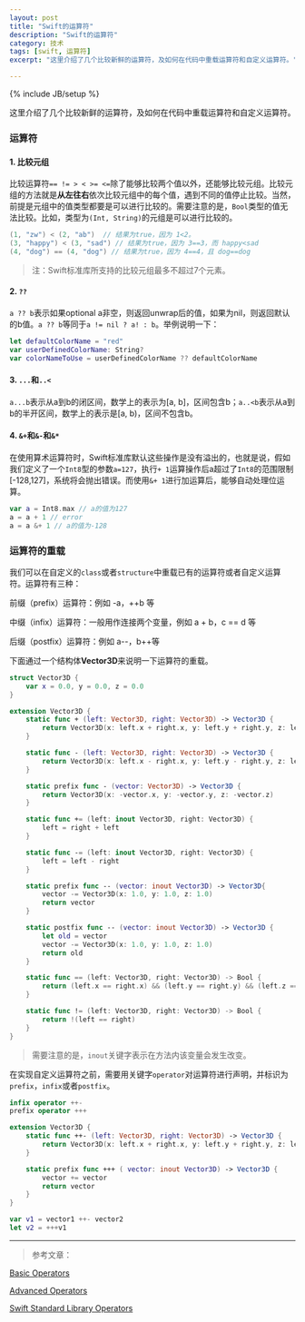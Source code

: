 ```yaml
---
layout: post
title: "Swift的运算符"
description: "Swift的运算符"
category: 技术
tags: [swift, 运算符]
excerpt: "这里介绍了几个比较新鲜的运算符，及如何在代码中重载运算符和自定义运算符。"

---
```

{% include JB/setup %}

这里介绍了几个比较新鲜的运算符，及如何在代码中重载运算符和自定义运算符。

### 运算符

#### 1. 比较元组

比较运算符`== != > < >= <=`除了能够比较两个值以外，还能够比较元组。比较元组的方法就是**从左往右**依次比较元组中的每个值，遇到不同的值停止比较。当然，前提是元组中的值类型都要是可以进行比较的。需要注意的是，`Bool`类型的值无法比较。比如，类型为`(Int, String)`的元组是可以进行比较的。

```swift
(1, "zw") < (2, "ab")  // 结果为true，因为 1<2。
(3, "happy") < (3, "sad") // 结果为true，因为 3==3，而 happy<sad
(4, "dog") == (4, "dog") // 结果为true，因为 4==4，且 dog==dog
```

> 注：Swift标准库所支持的比较元组最多不超过7个元素。

#### 2. `??`

`a ?? b`表示如果optional a非空，则返回unwrap后的值，如果为nil，则返回默认的b值。`a ?? b`等同于`a != nil ? a! : b`。举例说明一下：

```swift
let defaultColorName = "red"
var userDefinedColorName: String?
var colorNameToUse = userDefinedColorName ?? defaultColorName
```

#### 3. `...`和`..<`

`a...b`表示从a到b的闭区间，数学上的表示为[a, b]，区间包含b；`a..<b`表示从a到b的半开区间，数学上的表示是[a, b)，区间不包含b。

#### 4. `&+`和`&-`和`&*`

在使用算术运算符时，Swift标准库默认这些操作是没有溢出的，也就是说，假如我们定义了一个`Int8`型的参数`a=127`，执行`+ 1`运算操作后a超过了`Int8`的范围限制[-128,127]，系统将会抛出错误。而使用`&+ 1`进行加运算后，能够自动处理位运算。

```swift
var a = Int8.max // a的值为127
a = a + 1 // error
a = a &+ 1 // a的值为-128
```

### 运算符的重载

我们可以在自定义的`class`或者`structure`中重载已有的运算符或者自定义运算符。运算符有三种：

前缀（prefix）运算符：例如 -a，++b 等

中缀（infix）运算符：一般用作连接两个变量，例如 a + b，c == d 等

后缀（postfix）运算符：例如 a--，b++等

下面通过一个结构体**Vector3D**来说明一下运算符的重载。

```swift
struct Vector3D {
    var x = 0.0, y = 0.0, z = 0.0
}

extension Vector3D {
    static func + (left: Vector3D, right: Vector3D) -> Vector3D {
        return Vector3D(x: left.x + right.x, y: left.y + right.y, z: left.z + right.z)
    }

    static func - (left: Vector3D, right: Vector3D) -> Vector3D {
        return Vector3D(x: left.x - right.x, y: left.y - right.y, z: left.z - right.z)
    }

    static prefix func - (vector: Vector3D) -> Vector3D {
        return Vector3D(x: -vector.x, y: -vector.y, z: -vector.z)
    }

    static func += (left: inout Vector3D, right: Vector3D) {
        left = right + left
    }

    static func -= (left: inout Vector3D, right: Vector3D) {
        left = left - right
    }

    static prefix func -- (vector: inout Vector3D) -> Vector3D{
        vector -= Vector3D(x: 1.0, y: 1.0, z: 1.0)
        return vector
    }

    static postfix func -- (vector: inout Vector3D) -> Vector3D {
        let old = vector
        vector -= Vector3D(x: 1.0, y: 1.0, z: 1.0)
        return old
    }

    static func == (left: Vector3D, right: Vector3D) -> Bool {
        return (left.x == right.x) && (left.y == right.y) && (left.z == right.z)
    }

    static func != (left: Vector3D, right: Vector3D) -> Bool {
        return !(left == right)
    }
}
```

> 需要注意的是，`inout`关键字表示在方法内该变量会发生改变。

在实现自定义运算符之前，需要用关键字`operator`对运算符进行声明，并标识为`prefix`，`infix`或者`postfix`。

```swift
infix operator ++-
prefix operator +++

extension Vector3D {
    static func ++- (left: Vector3D, right: Vector3D) -> Vector3D {
        return Vector3D(x: left.x + right.x, y: left.y + right.y, z: left.z - right.z)
    }

    static prefix func +++ ( vector: inout Vector3D) -> Vector3D {
        vector += vector
        return vector
    }
}

var v1 = vector1 ++- vector2
let v2 = +++v1
```
-----

> 参考文章：

[Basic Operators](https://developer.apple.com/library/prerelease/content/documentation/Swift/Conceptual/Swift_Programming_Language/BasicOperators.html)

[Advanced Operators](https://developer.apple.com/library/prerelease/content/documentation/Swift/Conceptual/Swift_Programming_Language/AdvancedOperators.html)

[Swift Standard Library Operators](https://developer.apple.com/reference/swift/1851035-swift_standard_library_operators)
